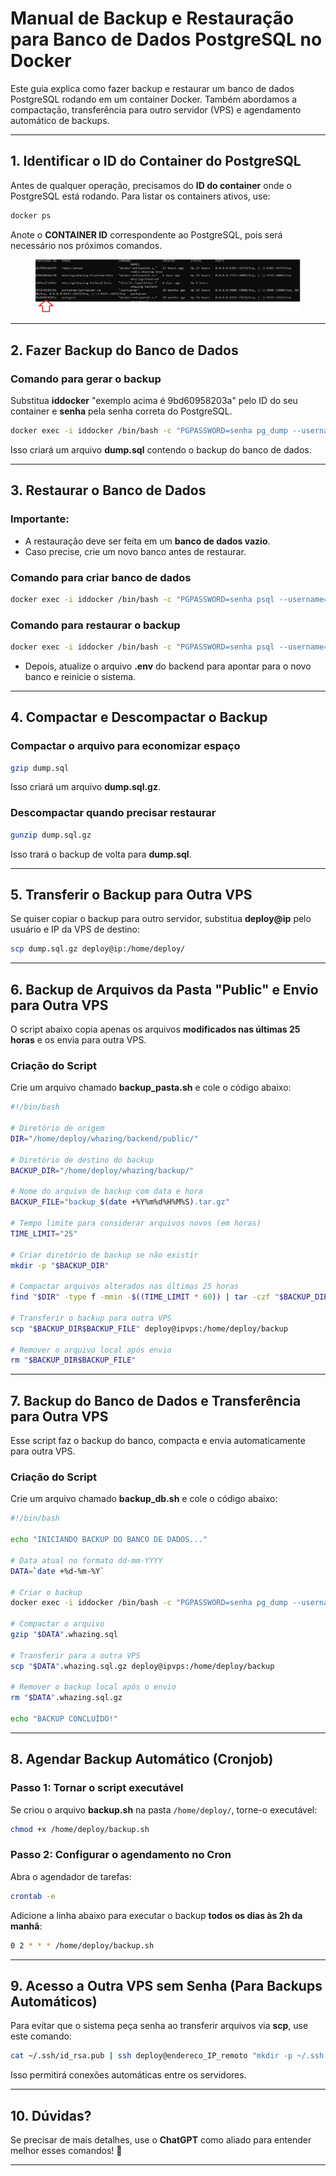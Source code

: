 # Manual de Backup e Restauração para Banco de Dados PostgreSQL no Docker

Este guia explica como fazer backup e restaurar um banco de dados PostgreSQL rodando em um container Docker. Também abordamos a compactação, transferência para outro servidor (VPS) e agendamento automático de backups.

***

## **1. Identificar o ID do Container do PostgreSQL**

Antes de qualquer operação, precisamos do **ID do container** onde o PostgreSQL está rodando. Para listar os containers ativos, use:

```bash
docker ps
```

Anote o **CONTAINER ID** correspondente ao PostgreSQL, pois será necessário nos próximos comandos.

<figure><img src="../../.gitbook/assets/image (2) (1) (1).png" alt=""><figcaption></figcaption></figure>

***

## **2. Fazer Backup do Banco de Dados**

### **Comando para gerar o backup**

Substitua **iddocker** "exemplo acima é 9bd60958203a" pelo ID do seu container e **senha** pela senha correta do PostgreSQL.

```bash
docker exec -i iddocker /bin/bash -c "PGPASSWORD=senha pg_dump --username=whazing --dbname=postgres" > dump.sql
```

Isso criará um arquivo **dump.sql** contendo o backup do banco de dados.

***

## **3. Restaurar o Banco de Dados**

### **Importante:**

* A restauração deve ser feita em um **banco de dados vazio**.
* Caso precise, crie um novo banco antes de restaurar.

### **Comando para criar banco de dados**

```bash
docker exec -i iddocker /bin/bash -c "PGPASSWORD=senha psql --username=whazing --dbname=postgres -c 'CREATE DATABASE novobanco;'"
```

### **Comando para restaurar o backup**

```bash
docker exec -i iddocker /bin/bash -c "PGPASSWORD=senha psql --username=whazing --dbname=novobanco" < dump.sql
```

* Depois, atualize o arquivo **.env** do backend para apontar para o novo banco e reinicie o sistema.

***

## **4. Compactar e Descompactar o Backup**

### **Compactar o arquivo para economizar espaço**

```bash
gzip dump.sql
```

Isso criará um arquivo **dump.sql.gz**.

### **Descompactar quando precisar restaurar**

```bash
gunzip dump.sql.gz
```

Isso trará o backup de volta para **dump.sql**.

***

## **5. Transferir o Backup para Outra VPS**

Se quiser copiar o backup para outro servidor, substitua **deploy@ip** pelo usuário e IP da VPS de destino:

```bash
scp dump.sql.gz deploy@ip:/home/deploy/
```

***

## **6. Backup de Arquivos da Pasta "Public" e Envio para Outra VPS**

O script abaixo copia apenas os arquivos **modificados nas últimas 25 horas** e os envia para outra VPS.

### **Criação do Script**

Crie um arquivo chamado **backup\_pasta.sh** e cole o código abaixo:

```bash
#!/bin/bash

# Diretório de origem
DIR="/home/deploy/whazing/backend/public/"

# Diretório de destino do backup
BACKUP_DIR="/home/deploy/whazing/backup/"

# Nome do arquivo de backup com data e hora
BACKUP_FILE="backup_$(date +%Y%m%d%H%M%S).tar.gz"

# Tempo limite para considerar arquivos novos (em horas)
TIME_LIMIT="25"

# Criar diretório de backup se não existir
mkdir -p "$BACKUP_DIR"

# Compactar arquivos alterados nas últimas 25 horas
find "$DIR" -type f -mmin -$((TIME_LIMIT * 60)) | tar -czf "$BACKUP_DIR$BACKUP_FILE" -T -

# Transferir o backup para outra VPS
scp "$BACKUP_DIR$BACKUP_FILE" deploy@ipvps:/home/deploy/backup

# Remover o arquivo local após envio
rm "$BACKUP_DIR$BACKUP_FILE"
```

***

## **7. Backup do Banco de Dados e Transferência para Outra VPS**

Esse script faz o backup do banco, compacta e envia automaticamente para outra VPS.

### **Criação do Script**

Crie um arquivo chamado **backup\_db.sh** e cole o código abaixo:

```bash
#!/bin/bash

echo "INICIANDO BACKUP DO BANCO DE DADOS..."

# Data atual no formato dd-mm-YYYY
DATA=`date +%d-%m-%Y`

# Criar o backup
docker exec -i iddocker /bin/bash -c "PGPASSWORD=senha pg_dump --username=whazing --dbname=postgres" > "$DATA".whazing.sql

# Compactar o arquivo
gzip "$DATA".whazing.sql

# Transferir para a outra VPS
scp "$DATA".whazing.sql.gz deploy@ipvps:/home/deploy/backup

# Remover o backup local após o envio
rm "$DATA".whazing.sql.gz

echo "BACKUP CONCLUÍDO!"
```

***

## **8. Agendar Backup Automático (Cronjob)**

### **Passo 1: Tornar o script executável**

Se criou o arquivo **backup.sh** na pasta `/home/deploy/`, torne-o executável:

```bash
chmod +x /home/deploy/backup.sh
```

### **Passo 2: Configurar o agendamento no Cron**

Abra o agendador de tarefas:

```bash
crontab -e
```

Adicione a linha abaixo para executar o backup **todos os dias às 2h da manhã**:

```bash
0 2 * * * /home/deploy/backup.sh
```

***

## **9. Acesso a Outra VPS sem Senha (Para Backups Automáticos)**

Para evitar que o sistema peça senha ao transferir arquivos via **scp**, use este comando:

```bash
cat ~/.ssh/id_rsa.pub | ssh deploy@endereco_IP_remoto "mkdir -p ~/.ssh && cat >> ~/.ssh/authorized_keys"
```

Isso permitirá conexões automáticas entre os servidores.

***

## **10. Dúvidas?**

Se precisar de mais detalhes, use o **ChatGPT** como aliado para entender melhor esses comandos! 🚀

***
